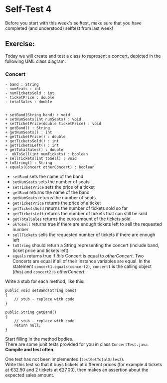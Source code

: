 # Self-Test 4

Before you start with this week's selftest, make sure that you have completed (and understood) selftest from last week!

## Exercise:

Today we will create and test a class to represent a concert, depicted in the following UML class diagram:

### Concert
```
- band : String
- numSeats : int
- numTicketsSold : int
- ticketPrice : double
- totalSales : double


+ setBand(String band) : void
+ setNumSeats(int numSeats) : void
+ setTicketPrice(double ticketPrice) : void
+ getBand() : String
+ getNumSeats() : int
+ getTicketPrice() : double
+ getTicketsSold() : int
+ getTicketsLeft() : int
+ getTotalSales() : double
-  okToSell(int numTickets) : boolean
+ sellTickets(int toSell) : void
+ toString() : String
+ equals(Concert otherConcert) : boolean
```

- `setBand` sets the name of the band  
- `setNumSeats` sets the number of seats  
- `setTicketPrice` sets the price of a ticket  
- `getBand` returns the name of the band  
- `getNumSeats` returns the number of seats  
- `getTicketPrice` returns the price of a ticket  
- `getTicketsSold` returns the number of tickets sold so far  
- `getTicketsLeft` returns the number of tickets that can still be sold  
- `getTotalSales` returns the euro amount of the tickets sold  
- `okToSell` returns true if there are enough tickets left to sell the requested number  
- `sellTickets` sells the requested number of tickets if there are enough left  
- `toString` should return a String representing the concert (include band, ticket price and tickets left)  
- `equals` returns true if *this* Concert is equal to *otherConcert*.  Two Concerts are equal if all of their instance variables are equal. In the statement `concert1.equals(concert2)`, `concert1` is the calling object (*this*) and `concert2` is *otherConcert*.

Write a stub for each method, like this:
```
public void setBand(String band)
{
    // stub - replace with code
}

public String getBand()
{
    // stub - replace with code
    return null;
}
```

Start filling in the method bodies.  
There are some junit tests provided for you in class `ConcertTest.java`.  
**Compile and test often**.

One test has not been implemented (`testGetTotalSales2`).  
Write this test so that it buys tickets at different prices (for example 4 tickets at €32.50 and 2 tickets at €27.00), then makes an assertion about the expected sales amount.



